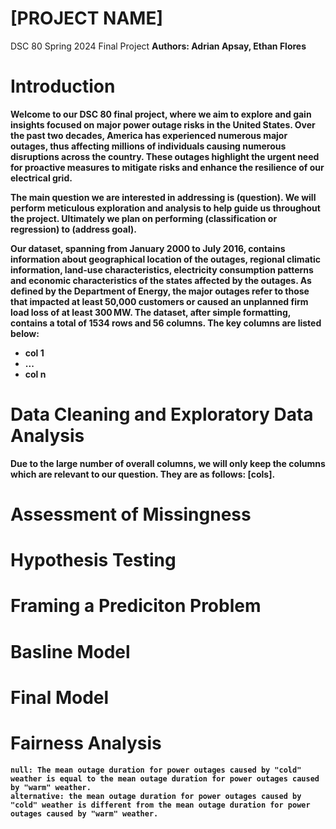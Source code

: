 # [PROJECT NAME]
DSC 80 Spring 2024 Final Project
<b>Authors: Adrian Apsay, Ethan Flores

# Introduction
Welcome to our DSC 80 final project, where we aim to explore and gain insights focused on major power outage risks in the United States.  Over the past two decades, America has experienced numerous major outages, thus affecting millions of individuals causing numerous disruptions across the country. These outages highlight the urgent need for proactive measures to mitigate risks and enhance the resilience of our electrical grid.

The main question we are interested in addressing is (question). We will perform meticulous exploration and analysis to help guide us throughout the project. Ultimately we plan on performing (classification or regression) to (address goal).

Our dataset, spanning from January 2000 to July 2016, contains information about geographical location of the outages, regional climatic information, land-use characteristics, electricity consumption patterns and economic characteristics of the states affected by the outages. As defined by the Department of Energy, the major outages refer to those that impacted at least 50,000 customers or caused an unplanned firm load loss of at least 300 MW. The dataset, after simple formatting, contains a total of 1534 rows and 56 columns.  The key columns are listed below: 

- col 1
- ...
- col n

# Data Cleaning and Exploratory Data Analysis
Due to the large number of overall columns, we will only keep the columns which are relevant to our question. They are as follows: [cols]. 

# Assessment of Missingness
    
# Hypothesis Testing
    
# Framing a Prediciton Problem
    
# Basline Model
    
# Final Model
    
# Fairness Analysis


~~~~~~~~~
null: The mean outage duration for power outages caused by "cold" weather is equal to the mean outage duration for power outages caused by "warm" weather.
alternative: the mean outage duration for power outages caused by "cold" weather is different from the mean outage duration for power outages caused by "warm" weather.

